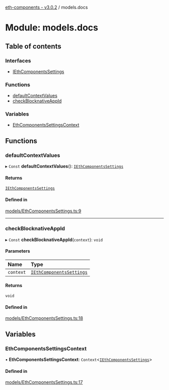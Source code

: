 [eth-components - v3.0.2](../README.md) / models.docs

# Module: models.docs

## Table of contents

### Interfaces

- [IEthComponentsSettings](../interfaces/models_docs.IEthComponentsSettings.md)

### Functions

- [defaultContextValues](models_docs.md#defaultcontextvalues)
- [checkBlocknativeAppId](models_docs.md#checkblocknativeappid)

### Variables

- [EthComponentsSettingsContext](models_docs.md#ethcomponentssettingscontext)

## Functions

### defaultContextValues

▸ `Const` **defaultContextValues**(): [`IEthComponentsSettings`](../interfaces/models_docs.IEthComponentsSettings.md)

#### Returns

[`IEthComponentsSettings`](../interfaces/models_docs.IEthComponentsSettings.md)

#### Defined in

[models/EthComponentsSettings.ts:9](https://github.com/scaffold-eth/eth-components/blob/74238a9/src/models/EthComponentsSettings.ts#L9)

___

### checkBlocknativeAppId

▸ `Const` **checkBlocknativeAppId**(`context`): `void`

#### Parameters

| Name | Type |
| :------ | :------ |
| `context` | [`IEthComponentsSettings`](../interfaces/models_docs.IEthComponentsSettings.md) |

#### Returns

`void`

#### Defined in

[models/EthComponentsSettings.ts:18](https://github.com/scaffold-eth/eth-components/blob/74238a9/src/models/EthComponentsSettings.ts#L18)

## Variables

### EthComponentsSettingsContext

• **EthComponentsSettingsContext**: `Context`<[`IEthComponentsSettings`](../interfaces/models_docs.IEthComponentsSettings.md)\>

#### Defined in

[models/EthComponentsSettings.ts:17](https://github.com/scaffold-eth/eth-components/blob/74238a9/src/models/EthComponentsSettings.ts#L17)
